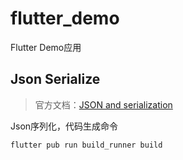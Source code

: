 # flutter_demo

Flutter Demo应用

## Json Serialize
> 官方文档：[JSON and serialization](https://flutter.dev/docs/development/data-and-backend/json)

Json序列化，代码生成命令
```
flutter pub run build_runner build
```
